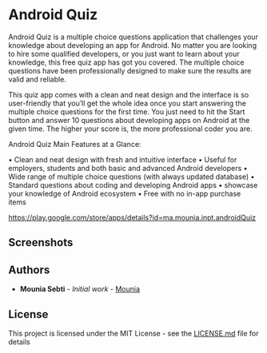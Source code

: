 # Android Quiz

Android Quiz is a multiple choice questions application that challenges your knowledge about developing an app for Android. No matter you are looking to hire some qualified developers, or you just want to learn about your knowledge, this free quiz app has got you covered.
The multiple choice questions have been professionally designed to make sure the results are valid and reliable. 

This quiz app comes with a clean and neat design and the interface is so user-friendly that you’ll get the whole idea once you start answering the multiple choice questions for the first time. You just need to hit the Start button and answer 10 questions about developing apps on Android at the given time. The higher your score is, the more professional coder you are.

Android Quiz Main Features at a Glance:

•	Clean and neat design with fresh and intuitive interface
•	Useful for employers, students and both basic and advanced Android developers
•	Wide range of multiple choice questions (with always updated database)
•	Standard questions about coding and developing Android apps
•	showcase your knowledge of Android ecosystem
•	Free with no in-app purchase items


https://play.google.com/store/apps/details?id=ma.mounia.inpt.androidQuiz

## Screenshots



## Authors

* **Mounia Sebti** - *Initial work* - [Mounia](https://github.com/MouniaSebti)

## License

This project is licensed under the MIT License - see the [LICENSE.md](LICENSE.md) file for details

